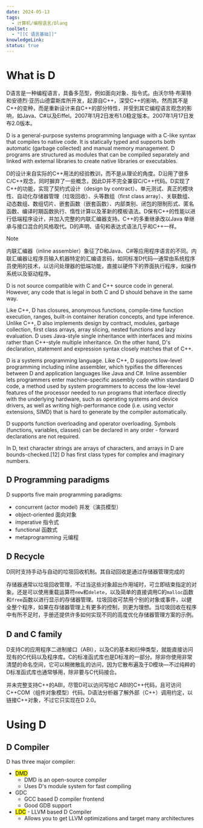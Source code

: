 ```yaml
---
date: 2024-05-13
tags:
  - 计算机/编程语言/Dlang
toolSet:
  - "[[C 语言基础]]"
knowledgeLink: 
status: true
---
```

# What is D
D语言是一种编程语言，具备多范型，例如面向对象、指令式。由沃尔特·布莱特和安德烈·亚历山德雷斯库所开发，起源自C++，深受C++的影响，然而其不是C++的变种，而是重新设计来自C++的部分特性，并受到其它编程语言观念的影响，如Java、C#以及Eiffel。2007年1月2日发布1.0稳定版本。2007年1月17日发布2.0版本。

D is a general-purpose systems programming language with a C-like syntax that compiles to native code. It is statically typed and supports both automatic (garbage collected) and manual memory management. D programs are structured as modules that can be compiled separately and linked with external libraries to create native libraries or executables.

D的设计来自实际的C++用法的经验教训，而不是从理论的角度。D沿用了很多C/C++观念，同时摒弃了一些概念，因此D并不完全兼容C/C++代码。D实现了C++的功能，实现了契约式设计（design by contract）、单元测试、真正的模块性、自动化存储器管理（垃圾回收）、头等数组（first class array）、关联数组、动态数组、数组切片、嵌套函数（嵌套函数）、内部类别、闭包的限制形式、匿名函数、编译时期函数执行、惰性计算以及革新的模板语法。D保有C++的性能以进行低端程序设计，并加入完整的内联汇编器支持。C++的多重继承改以Java 单继承与接口混合的风格取代。D的声明、语句和表达式语法几乎和C++一样。

> [!NOTE]
> 内联汇编器（inline assembler）象征了D和Java、C#等应用程序语言的不同。内联汇编器让程序员输入机器特定的汇编语言码，如同标准D代码—通常由系统程序员使用的技术，以访问处理器的低端功能，直接以硬件下的界面执行程序，如操作系统以及驱动程序。

D is not source compatible with C and C++ source code in general. However, any code that is legal in both C and D should behave in the same way.

Like C++, D has closures, anonymous functions, compile-time function execution, ranges, built-in container iteration concepts, and type inference. Unlike C++, D also implements design by contract, modules, garbage collection, first class arrays, array slicing, nested functions and lazy evaluation. D uses Java-style single inheritance with interfaces and mixins rather than C++-style multiple inheritance. On the other hand, D's declaration, statement and expression syntax closely matches that of C++.

D is a systems programming language. Like C++, D supports low-level programming including inline assembler, which typifies the differences between D and application languages like Java and C#. Inline assembler lets programmers enter machine-specific assembly code within standard D code, a method used by system programmers to access the low-level features of the processor needed to run programs that interface directly with the underlying hardware, such as operating systems and device drivers, as well as writing high-performance code (i.e. using vector extensions, SIMD) that is hard to generate by the compiler automatically.

D supports function overloading and operator overloading. Symbols (functions, variables, classes) can be declared in any order - forward declarations are not required.

In D, text character strings are arrays of characters, and arrays in D are bounds-checked.[12] D has first class types for complex and imaginary numbers.

## D Programming paradigms
D supports five main programming paradigms:

- concurrent (actor model) 并发（演员模型）
- object-oriented 面向对象
- imperative 指令式
- functional 函数式
- metaprogramming 元编程

## D Recycle
D同时支持手动与自动的垃圾回收机制。其自动回收是通过存储器管理完成的

存储器通常以垃圾回收管理，不过当这些对象超出作用域时，可立即结束指定的对象。还是可以使用重载运算符`new`和`delete`，以及简单的直接调用C的`malloc`函数和`free`函数以进行显示的存储器管理。垃圾回收可禁用个别的对象或事件，以健全整个程序，如果在存储器管理上有更多的控制，则更为理想。当垃圾回收在程序中有所不足时，手册还提供许多如何实现不同的高度优化存储器管理方案的示例。

## D and C family
D支持C的应用程序二进制接口（ABI），以及C的基本和衍伸类型，就能直接访问现有的C代码以及程序库。C的标准函式库也是D标准的一部分。除非你使用非常清楚的命名空间，它可以稍微散乱的访问，因为它散布遍及于D模块—不过纯粹的D标准函式库也通常够用，除非要与C代码接合。

并未完整支持C++的ABI，尽管D可以访问写给C ABI的C++代码，且可访问C++COM（组件对象模型）代码。D语法分析器了解外部（C++）调用约定，以链接C++对象，不过它只实现在D 2.0。

# Using D
## D Compiler
D has three major compiler: 
- <mark class="hltr-orange">DMD</mark>
	- DMD is an open-source compiler
	- Uses D's module system for fast compiling
- GDC
	- GCC based D compiler frontend
	- Good GDB support
- <mark class="hltr-pink">LDC</mark> - LLVM based D Compiler
	- Allows you to get LLVM optimizations and target many architectures

